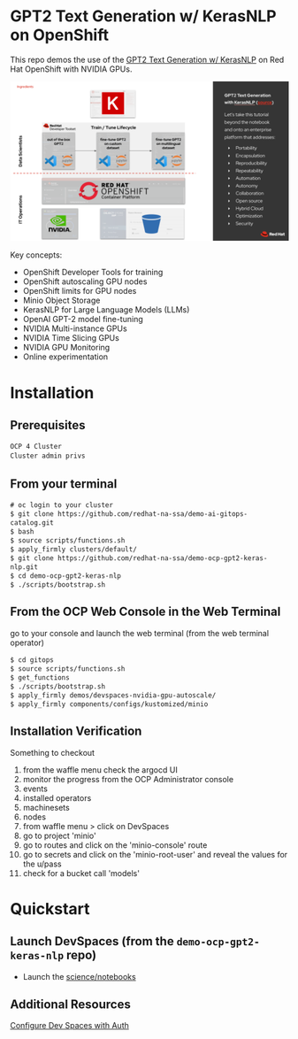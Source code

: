 # GPT2 Text Generation w/ KerasNLP on OpenShift

This repo demos the use of the [GPT2 Text Generation w/ KerasNLP](https://keras.io/examples/generative/gpt2_text_generation_with_kerasnlp/)
on Red Hat OpenShift with NVIDIA GPUs.

![GPT2 Text Generation Concept Diagram](<science/docs/GPT2 Text Generation with KerasNLP.png>)

Key concepts:

- OpenShift Developer Tools for training
- OpenShift autoscaling GPU nodes
- OpenShift limits for GPU nodes
- Minio Object Storage
- KerasNLP for Large Language Models (LLMs)
- OpenAI GPT-2 model fine-tuning
- NVIDIA Multi-instance GPUs
- NVIDIA Time Slicing GPUs
- NVIDIA GPU Monitoring
- Online experimentation


# Installation

## Prerequisites

```bash
OCP 4 Cluster
Cluster admin privs
```

## From your terminal

```
# oc login to your cluster
$ git clone https://github.com/redhat-na-ssa/demo-ai-gitops-catalog.git
$ bash
$ source scripts/functions.sh 
$ apply_firmly clusters/default/
$ git clone https://github.com/redhat-na-ssa/demo-ocp-gpt2-keras-nlp.git
$ cd demo-ocp-gpt2-keras-nlp
$ ./scripts/bootstrap.sh
```

## From the OCP Web Console in the Web Terminal

go to your console and launch the web terminal (from the web terminal operator)
```
$ cd gitops
$ source scripts/functions.sh 
$ get_functions
$ ./scripts/bootstrap.sh
$ apply_firmly demos/devspaces-nvidia-gpu-autoscale/ 
$ apply_firmly components/configs/kustomized/minio
```

## Installation Verification

Something to checkout
1. from the waffle menu check the argocd UI
1. monitor the progress from the OCP Administrator console
1. events
1. installed operators
1. machinesets
1. nodes
1. from waffle menu > click on DevSpaces 
1. go to project 'minio'
1. go to routes and click on the 'minio-console' route
1. go to secrets and click on the 'minio-root-user' and reveal the values for the u/pass
1. check for a bucket call 'models'

# Quickstart

## Launch DevSpaces (from the `demo-ocp-gpt2-keras-nlp` repo)

- Launch the [science/notebooks](science/notebooks)

## Additional Resources

[Configure Dev Spaces with Auth](https://eclipse.dev/che/docs/stable/end-user-guide/using-a-git-provider-access-token/)
